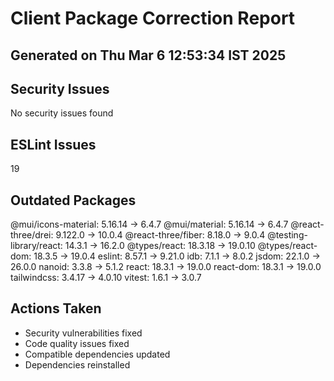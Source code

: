 # Client Package Correction Report
## Generated on Thu Mar  6 12:53:34 IST 2025

## Security Issues
No security issues found

## ESLint Issues
19

## Outdated Packages
@mui/icons-material: 5.16.14 -> 6.4.7
@mui/material: 5.16.14 -> 6.4.7
@react-three/drei: 9.122.0 -> 10.0.4
@react-three/fiber: 8.18.0 -> 9.0.4
@testing-library/react: 14.3.1 -> 16.2.0
@types/react: 18.3.18 -> 19.0.10
@types/react-dom: 18.3.5 -> 19.0.4
eslint: 8.57.1 -> 9.21.0
idb: 7.1.1 -> 8.0.2
jsdom: 22.1.0 -> 26.0.0
nanoid: 3.3.8 -> 5.1.2
react: 18.3.1 -> 19.0.0
react-dom: 18.3.1 -> 19.0.0
tailwindcss: 3.4.17 -> 4.0.10
vitest: 1.6.1 -> 3.0.7

## Actions Taken
- Security vulnerabilities fixed
- Code quality issues fixed
- Compatible dependencies updated
- Dependencies reinstalled
